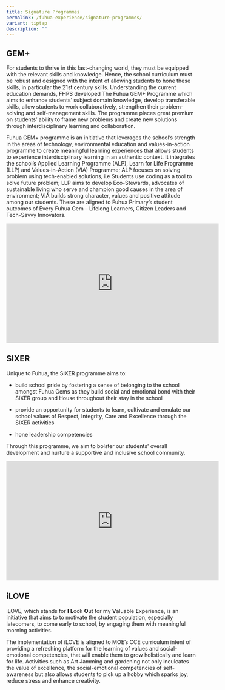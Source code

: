 ```yaml
---
title: Signature Programmes
permalink: /fuhua-experience/signature-programmes/
variant: tiptap
description: ""
---
```

<h2>GEM+</h2>
<p>For students to thrive in this fast-changing world, they must be equipped
with the relevant skills and knowledge. Hence, the school curriculum must
be robust and designed with the intent of allowing students to hone these
skills, in particular the 21st century skills. Understanding the current
education demands, FHPS developed The Fuhua GEM+ Programme which aims to
enhance students’ subject domain knowledge, develop transferable skills,
allow students to work collaboratively, strengthen their problem-solving
and self-management skills. The programme places great premium on students’
ability to frame new problems and create new solutions through interdisciplinary
learning and collaboration.</p>
<p>Fuhua GEM+ programme is an initiative that leverages the school’s strength
in the areas of technology, environmental education and values-in-action
programme to create meaningful learning experiences that allows students
to experience interdisciplinary learning in an authentic context. It integrates
the school’s Applied Learning Programme (ALP), Learn for Life Programme
(LLP) and Values-in-Action (VIA) Programme; ALP focuses on solving problem
using tech-enabled solutions, i.e Students use coding as a tool to solve
future problem; LLP aims to develop Eco-Stewards, advocates of sustainable
living who serve and champion good causes in the area of environment; VIA
builds strong character, values and positive attitude among our students.
These are aligned to Fuhua Primary’s student outcomes of Every Fuhua Gem
– Lifelong Learners, Citizen Leaders and Tech-Savvy Innovators.</p>
<div class="iframe-wrapper">
<iframe height="315" width="560" allowfullscreen="true" frameborder="0" src="https://www.youtube.com/embed/UoDIW5qLC5A?si=mjLJF3uHlSWQYjCx"></iframe>
</div>
<h2>SIXER</h2>
<p>Unique to Fuhua, the SIXER programme aims to:</p>
<ul data-tight="true" class="tight">
<li>
<p>build school pride by fostering a sense of belonging to the school amongst
Fuhua Gems as they build social and emotional bond with their SIXER group
and House throughout their stay in the school</p>
</li>
<li>
<p>provide an opportunity for students to learn, cultivate and emulate our
school values of Respect, Integrity, Care and Excellence through the SIXER
activities</p>
</li>
<li>
<p>hone leadership competencies</p>
</li>
</ul>
<p>Through this programme, we aim to bolster our students' overall development
and nurture a supportive and inclusive school community.</p>
<div class="iframe-wrapper">
<iframe height="315" width="560" allowfullscreen="true" frameborder="0" src="https://www.youtube.com/embed/_rTW_Ra5w0Q?si=f8OuJ2-pkzgDI2_0"></iframe>
</div>
<h2>iLOVE</h2>
<p>iLOVE, which stands for <strong>I</strong>  <strong>L</strong>ook <strong>O</strong>ut
for my <strong>V</strong>aluable <strong>E</strong>xperience, is an initiative
that aims to to motivate the student population, especially latecomers,
to come early to school, by engaging them with meaningful morning activities.</p>
<p>The implementation of iLOVE is aligned to MOE’s CCE curriculum intent
of providing a refreshing platform for the learning of values and social-emotional
competencies, that will enable them to grow holistically and learn for
life. Activities such as Art Jamming and gardening not only inculcates
the value of excellence, the social-emotional competencies of self-awareness
but also allows students to pick up a hobby which sparks joy, reduce stress
and enhance creativity.</p>
<p></p>